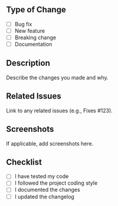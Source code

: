 ## Type of Change

- [ ] Bug fix
- [ ] New feature
- [ ] Breaking change
- [ ] Documentation

## Description

Describe the changes you made and why.

## Related Issues

Link to any related issues (e.g., Fixes #123).

## Screenshots

If applicable, add screenshots here.

## Checklist

- [ ] I have tested my code
- [ ] I followed the project coding style
- [ ] I documented the changes
- [ ] I updated the changelog
